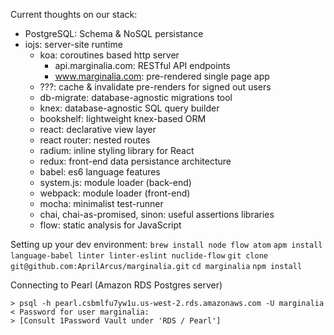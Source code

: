 Current thoughts on our stack:

- PostgreSQL: Schema & NoSQL persistance
- iojs: server-site runtime
	- koa: coroutines based http server
		- api.marginalia.com: RESTful API endpoints
		- www.marginalia.com: pre-rendered single page app
	- ???: cache & invalidate pre-renders for signed out users
	- db-migrate: database-agnostic migrations tool
	- knex: database-agnostic SQL query builder
	- bookshelf: lightweight knex-based ORM
	- react: declarative view layer
	- react router: nested routes
	- radium: inline styling library for React
	- redux: front-end data persistance architecture
	- babel: es6 language features
	- system.js: module loader (back-end)
	- webpack: module loader (front-end)
	- mocha: minimalist test-runner
	- chai, chai-as-promised, sinon: useful assertions libraries
	- flow: static analysis for JavaScript

Setting up your dev environment:
		`brew install node flow atom`
		`apm install language-babel linter linter-eslint nuclide-flow`
		`git clone git@github.com:AprilArcus/marginalia.git`
		`cd marginalia`
		`npm install`

Connecting to Pearl (Amazon RDS Postgres server)

```
> psql -h pearl.csbmlfu7yw1u.us-west-2.rds.amazonaws.com -U marginalia
< Password for user marginalia:
> [Consult 1Password Vault under 'RDS / Pearl']
```
